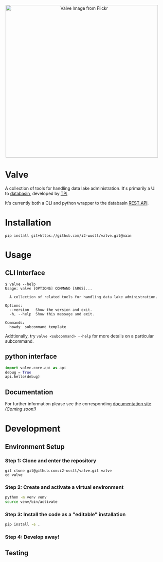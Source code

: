 <center><img src="https://live.staticflickr.com/4234/35829948885_7f49bca92a_h.jpg" alt="Valve Image from Flickr" width="500"/></center>
<!-- https://www.flickr.com/photos/cogdog/35829948885/ -->

# Valve


A collection of tools for handling data lake administration.  It's primarily a UI to [databasin][0], developed by [TPI][1].

It's currently both a CLI and python wrapper to the databasin [REST API][2].

# Installation

    pip install git+https://github.com/i2-wustl/valve.git@main

# Usage

## CLI Interface

```
$ valve --help
Usage: valve [OPTIONS] COMMAND [ARGS]...

  A collection of related tools for handling data lake administration.

Options:
  --version   Show the version and exit.
  -h, --help  Show this message and exit.

Commands:
  howdy  subcommand template
```

Addtionally, try `valve <subcommand> --help` for more details on a particular subcommand.

## python interface

```python
import valve.core.api as api
debug = True
api.hello(debug)
```

## Documentation

For further information please see the corresponding [documentation site][3] _(Coming soon!)_

# Development

## Environment Setup

### Step 1:  Clone and enter the repository

    git clone git@github.com:i2-wustl/valve.git valve
    cd valve

### Step 2: Create and activate a virtual environment

```bash
python -m venv venv
source venv/bin/activate
```

### Step 3: Install the code as a "editable" installation

```bash
pip install -e .
```

### Step 4: Develop away!

## Testing

[0]: https://demo.databasin.co
[1]: https://technologypartners.net
[2]: https://demo.databasin.co/api/docs/swagger-ui/index.html?url=https://demo.databasin.co/api/swagger.json#/
[3]: https://www.google.com
